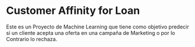 # Customer Affinity for Loan

Este es un Proyecto de Machine Learning que tiene como objetivo predecir 
si un cliente acepta una oferta en una campaña de Marketing o por lo 
Contrario lo rechaza. 
